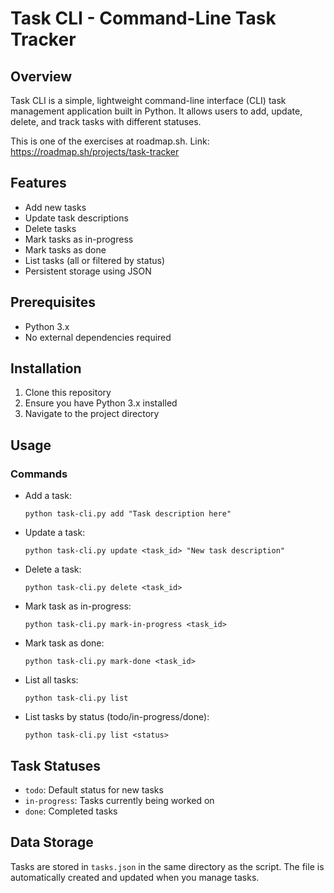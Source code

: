 # Task CLI - Command-Line Task Tracker

## Overview

Task CLI is a simple, lightweight command-line interface (CLI) task management application built in Python. It allows users to add, update, delete, and track tasks with different statuses.

This is one of the exercises at roadmap.sh.
Link: https://roadmap.sh/projects/task-tracker

## Features

- Add new tasks
- Update task descriptions
- Delete tasks
- Mark tasks as in-progress
- Mark tasks as done
- List tasks (all or filtered by status)
- Persistent storage using JSON

## Prerequisites

- Python 3.x
- No external dependencies required

## Installation

1. Clone this repository
2. Ensure you have Python 3.x installed
3. Navigate to the project directory

## Usage

### Commands

- Add a task:
  ```
  python task-cli.py add "Task description here"
  ```

- Update a task:
  ```
  python task-cli.py update <task_id> "New task description"
  ```

- Delete a task:
  ```
  python task-cli.py delete <task_id>
  ```

- Mark task as in-progress:
  ```
  python task-cli.py mark-in-progress <task_id>
  ```

- Mark task as done:
  ```
  python task-cli.py mark-done <task_id>
  ```

- List all tasks:
  ```
  python task-cli.py list
  ```

- List tasks by status (todo/in-progress/done):
  ```
  python task-cli.py list <status>
  ```

## Task Statuses

- `todo`: Default status for new tasks
- `in-progress`: Tasks currently being worked on
- `done`: Completed tasks

## Data Storage

Tasks are stored in `tasks.json` in the same directory as the script. The file is automatically created and updated when you manage tasks.
